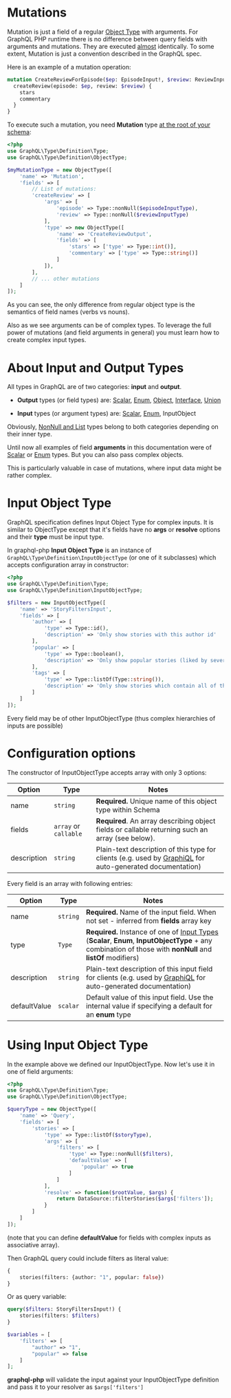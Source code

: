 # Mutations
Mutation is just a field of a regular [Object Type](object-types.md) with arguments.
For GraphQL PHP runtime there is no difference between query fields with arguments and mutations.
They are executed [almost](http://facebook.github.io/graphql/#sec-Mutation) identically. 
To some extent, Mutation is just a convention described in the GraphQL spec.

Here is an example of a mutation operation:
```graphql
mutation CreateReviewForEpisode($ep: EpisodeInput!, $review: ReviewInput!) {
  createReview(episode: $ep, review: $review) {
    stars
    commentary
  }
}
```

To execute such a mutation, you need **Mutation** type [at the root of your schema](schema.md):

```php
<?php
use GraphQL\Type\Definition\Type;
use GraphQL\Type\Definition\ObjectType;

$myMutationType = new ObjectType([
    'name' => 'Mutation',
    'fields' => [
        // List of mutations:
        'createReview' => [
            'args' => [
                'episode' => Type::nonNull($episodeInputType),
                'review' => Type::nonNull($reviewInputType)
            ],
            'type' => new ObjectType([
                'name' => 'CreateReviewOutput',
                'fields' => [
                    'stars' => ['type' => Type::int()],
                    'commentary' => ['type' => Type::string()]
                ]
            ]),
        ],
        // ... other mutations
    ]
]);
```
As you can see, the only difference from regular object type is the semantics of field names
(verbs vs nouns).

Also as we see arguments can be of complex types. To leverage the full power of mutations 
(and field arguments in general) you must learn how to create complex input types.


# About Input and Output Types
All types in GraphQL are of two categories: **input** and **output**.

* **Output** types (or field types) are: [Scalar](scalar-types.md), [Enum](enum-types.md), [Object](object-types.md), 
[Interface](interfaces.md), [Union](unions.md)

* **Input** types (or argument types) are: [Scalar](scalar-types.md), [Enum](enum-types.md), InputObject

Obviously, [NonNull and List](lists-and-nonnulls.md) types belong to both categories depending on their 
inner type.

Until now all examples of field **arguments** in this documentation were of [Scalar](scalar-types.md) or 
[Enum](enum-types.md) types. But you can also pass complex objects. 

This is particularly valuable in case of mutations, where input data might be rather complex.

# Input Object Type
GraphQL specification defines Input Object Type for complex inputs. It is similar to ObjectType
except that it's fields have no **args** or **resolve** options and their **type** must be input type.

In graphql-php **Input Object Type** is an instance of `GraphQL\Type\Definition\InputObjectType` 
(or one of it subclasses) which accepts configuration array in constructor:

```php
<?php
use GraphQL\Type\Definition\Type;
use GraphQL\Type\Definition\InputObjectType;

$filters = new InputObjectType([
    'name' => 'StoryFiltersInput',
    'fields' => [
        'author' => [
            'type' => Type::id(),
            'description' => 'Only show stories with this author id'
        ],
        'popular' => [
            'type' => Type::boolean(),
            'description' => 'Only show popular stories (liked by several people)'
        ],
        'tags' => [
            'type' => Type::listOf(Type::string()),
            'description' => 'Only show stories which contain all of those tags'
        ]
    ]
]);
```

Every field may be of other InputObjectType (thus complex hierarchies of inputs are possible)

# Configuration options
The constructor of InputObjectType accepts array with only 3 options:
 
Option       | Type     | Notes
------------ | -------- | -----
name         | `string` | **Required.** Unique name of this object type within Schema
fields       | `array` or `callable` | **Required**. An array describing object fields or callable returning such an array (see below).
description  | `string` | Plain-text description of this type for clients (e.g. used by [GraphiQL](https://github.com/graphql/graphiql) for auto-generated documentation)

Every field is an array with following entries:

Option | Type | Notes
------ | ---- | -----
name | `string` | **Required.** Name of the input field. When not set - inferred from **fields** array key
type | `Type` | **Required.** Instance of one of [Input Types](input-types.md) (**Scalar**, **Enum**, **InputObjectType** + any combination of those with **nonNull** and **listOf** modifiers)
description | `string` | Plain-text description of this input field for clients (e.g. used by [GraphiQL](https://github.com/graphql/graphiql) for auto-generated documentation)
defaultValue | `scalar` | Default value of this input field. Use the internal value if specifying a default for an **enum** type

# Using Input Object Type
In the example above we defined our InputObjectType. Now let's use it in one of field arguments:

```php
<?php
use GraphQL\Type\Definition\Type;
use GraphQL\Type\Definition\ObjectType;

$queryType = new ObjectType([
    'name' => 'Query',
    'fields' => [
        'stories' => [
            'type' => Type::listOf($storyType),
            'args' => [
                'filters' => [
                    'type' => Type::nonNull($filters),
                    'defaultValue' => [
                        'popular' => true
                    ]
                ]
            ],
            'resolve' => function($rootValue, $args) {
                return DataSource::filterStories($args['filters']);
            }
        ]
    ]
]);
```
(note that you can define **defaultValue** for fields with complex inputs as associative array).

Then GraphQL query could include filters as literal value:
```graphql
{
    stories(filters: {author: "1", popular: false})
}
```

Or as query variable:
```graphql
query($filters: StoryFiltersInput!) {
    stories(filters: $filters)
}
```
```php
$variables = [
    'filters' => [
        "author" => "1",
        "popular" => false
    ]
];
```

**graphql-php** will validate the input against your InputObjectType definition and pass it to your 
resolver as `$args['filters']`

